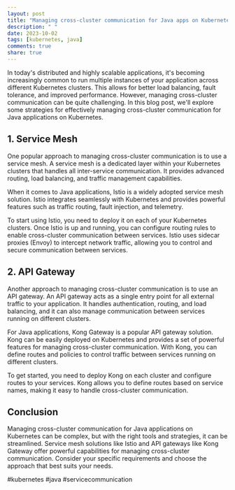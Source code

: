 ```yaml
---
layout: post
title: "Managing cross-cluster communication for Java apps on Kubernetes"
description: " "
date: 2023-10-02
tags: [kubernetes, java]
comments: true
share: true
---
```


In today's distributed and highly scalable applications, it's becoming increasingly common to run multiple instances of your application across different Kubernetes clusters. This allows for better load balancing, fault tolerance, and improved performance. However, managing cross-cluster communication can be quite challenging. In this blog post, we'll explore some strategies for effectively managing cross-cluster communication for Java applications on Kubernetes.

## 1. Service Mesh

One popular approach to managing cross-cluster communication is to use a service mesh. A service mesh is a dedicated layer within your Kubernetes clusters that handles all inter-service communication. It provides advanced routing, load balancing, and traffic management capabilities.

When it comes to Java applications, Istio is a widely adopted service mesh solution. Istio integrates seamlessly with Kubernetes and provides powerful features such as traffic routing, fault injection, and telemetry.

To start using Istio, you need to deploy it on each of your Kubernetes clusters. Once Istio is up and running, you can configure routing rules to enable cross-cluster communication between services. Istio uses sidecar proxies (Envoy) to intercept network traffic, allowing you to control and secure communication between services.

## 2. API Gateway

Another approach to managing cross-cluster communication is to use an API gateway. An API gateway acts as a single entry point for all external traffic to your application. It handles authentication, routing, and load balancing, and it can also manage communication between services running on different clusters.

For Java applications, Kong Gateway is a popular API gateway solution. Kong can be easily deployed on Kubernetes and provides a set of powerful features for managing cross-cluster communication. With Kong, you can define routes and policies to control traffic between services running on different clusters.

To get started, you need to deploy Kong on each cluster and configure routes to your services. Kong allows you to define routes based on service names, making it easy to handle cross-cluster communication.

## Conclusion

Managing cross-cluster communication for Java applications on Kubernetes can be complex, but with the right tools and strategies, it can be streamlined. Service mesh solutions like Istio and API gateways like Kong Gateway offer powerful capabilities for managing cross-cluster communication. Consider your specific requirements and choose the approach that best suits your needs.

#kubernetes #java #servicecommunication
